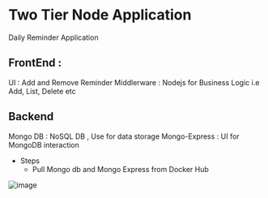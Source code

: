 # Two Tier Node Application

Daily Reminder Application

## FrontEnd :
   UI : Add and Remove Reminder
   Middlerware : Nodejs for Business Logic i.e Add, List, Delete etc

## Backend 
   Mongo DB : NoSQL DB , Use for data storage
   Mongo-Express : UI for MongoDB interaction
  

- Steps
    - Pull Mongo db and Mongo Express from Docker Hub
        


![image](https://github.com/soumen321/two-tier-node-app/assets/2536037/f721a2d1-4642-489e-b39d-00d673142f6a)


